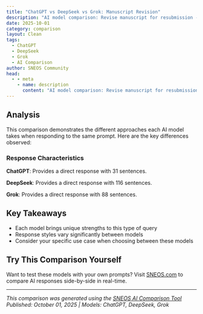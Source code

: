 ```yaml
---
title: "ChatGPT vs DeepSeek vs Grok: Manuscript Revision"
description: "AI model comparison: Revise manuscript for resubmission - systematic improvement strategies..."
date: 2025-10-01
category: comparison
layout: Clean
tags:
  - ChatGPT
  - DeepSeek
  - Grok
  - AI Comparison
author: SNEOS Community
head:
  - - meta
    - name: description
      content: "AI model comparison: Revise manuscript for resubmission - systematic improvement strategies..."
---
```


<ChatComparison
  title="ChatGPT vs DeepSeek vs Grok: Manuscript Revision"
  prompt="Revise manuscript for resubmission - systematic improvement strategies"
  :responses='{
    "ChatGPT": "Certainly! Here\u0027s a structured approach to revising your manuscript for resubmission based on systematic improvement strategies:\n\n1. **Analyze Reviewer Comments Thoroughly**  \n   - Carefully read and categorize all reviewer feedback (major, minor, stylistic).  \n   - Ensure you fully understand each point before proceeding.\n\n2. **Create a Revision Plan**  \n   - Prioritize revisions based on the significance of issues raised.  \n   - Set clear objectives and timelines for completing each revision.\n\n3. **Strengthen Content and Argumentation**  \n   - Clarify ambiguous sections and improve logical flow.  \n   - Address all major criticisms directly with data, explanations, or additional analyses.  \n   - Incorporate relevant recent literature to update the context if needed.\n\n4. **Enhance Methodology and Data Presentation**  \n   - Provide more detailed explanation of methods or justify your choices if questioned.  \n   - Include additional data or analyses if requested.  \n   - Refine tables and figures for clarity and impact.\n\n5. **Improve Writing Quality**  \n   - Simplify complex sentences and remove redundancy.  \n   - Check for grammar, spelling, and formatting errors.  \n   - Use professional editing tools or peer feedback to polish language.\n\n6. **Update Abstract and Conclusion**  \n   - Ensure they accurately reflect the revised manuscript content and key findings.  \n   - Highlight improvements and the significance of your work.\n\n7. **Prepare a Detailed Response Letter**  \n   - Address each reviewer comment point-by-point.  \n   - Clearly describe what changes were made or provide justified reasons if a comment was not addressed.  \n   - Maintain a respectful and professional tone.\n\n8. **Final Checks Before Resubmission**  \n   - Verify that all submission guidelines are met.  \n   - Confirm that all supplementary materials are included and formatted correctly.  \n   - Conduct a final read-through or ask a colleague to review.\n\n---\n\nIf you provide the manuscript and reviewer comments, I can help tailor this strategy specifically to your case or assist in rewriting specific sections.",
    "DeepSeek": "Of course. Revising a manuscript for resubmission after a \u0022revise and resubmit\u0022 (R\u0026R) decision is a critical and systematic process. It\u0027s your best chance to get your work accepted.\n\nHere is a comprehensive, step-by-step strategy to systematically improve your manuscript and craft a compelling resubmission package.\n\n---\n\n### **Phase 1: The Strategic Triage \u0026 Analysis (Before You Write a Word)**\n\nThis is the most important phase. Do not dive into edits immediately.\n\n**Step 1: Carefully Read the Decision Letter \u0026 All Reviews**\n*   **Separate Emotion from Information:** It\u0027s normal to feel defensive. Set those feelings aside. The reviewers and editor have invested time to improve your work.\n*   **Categorize Every Point:** Create a table or spreadsheet with the following columns:\n    *   **Reviewer** (e.g., R1, R2, Editor)\n    *   **Comment / Page #** (Quote the specific comment)\n    *   **Type of Comment** (Crucial for strategy):\n        *   **Major Conceptual:** Challenges to the core hypothesis, methodology, or interpretation. These require significant work.\n        *   **Major Technical:** Missing key analyses, flawed statistics, insufficient data. These are non-negotiable and must be fixed.\n        *   **Clarification / Expansion:** Requests for more detail, explanation, or context. These are often straightforward to address.\n        *   **Minor / Typographical:** Grammar, formatting, citation errors. Easy to fix.\n    *   **Proposed Action / Response** (Your initial plan to address it)\n\n**Step 2: Identify the Editor\u0027s \u0022Secret Agenda\u0022**\nThe editor\u0027s letter is your guide to what is *truly* important. Look for phrases like:\n*   \u0022The most critical issue is...\u0022\n*   \u0022I would be willing to accept the manuscript if...\u0022\n*   \u0022The authors must convincingly address...\u0022\n*   \u0022Of particular concern is...\u0022\n**These are your top priorities.** The editor is your ultimate judge; their highlighted concerns must be resolved to their satisfaction.\n\n**Step 3: Develop a Unified Revision Plan**\nOften, reviewers make similar points in different ways. Group related comments. For example, if R1 and R2 both question the generalizability of your findings, you can address this with a single, strengthened section in the discussion, rather than two separate, patchy responses.\n\n---\n\n### **Phase 2: The Manuscript Revision (The \u0022Doing\u0022)**\n\n**Step 4: Tackle Major Issues First**\n*   **New Analyses/Experiments:** If new statistical tests or experiments are required, do these first. They may change your results and conclusions.\n*   **Restructuring:** If the narrative flow is criticized, consider reordering sections, merging or splitting paragraphs for better logic.\n*   **Re-framing the Introduction/Discussion:** If the conceptual foundation is weak, you may need to rewrite these sections substantially to better set up your research question and contextualize your findings.\n\n**Step 5: Address All Clarification and Minor Points**\n*   **Be Meticulous:** Go through your categorized list and address every single point. Do not skip the \u0022easy\u0022 ones. This shows professionalism and respect for the reviewers\u0027 time.\n*   **Use \u0022Mark-Up\u0022 for Major Changes:** While revising in your word processor, use a different color text or the \u0022Track Changes\u0022 feature. This will make it exponentially easier to write your response letter later. You can always accept the changes for the final submission copy.\n\n**Step 6: Perform a Holistic Read-Through**\nOnce all individual points are addressed, read the entire manuscript from start to finish.\n*   **Check for Flow and Consistency:** Does the revised manuscript tell a coherent, compelling story? Have the edits introduced any contradictions or awkward transitions?\n*   **Update All Cross-References:** Ensure that if you mention a figure in the text, it\u0027s the correct one, and that your reference list is complete and formatted correctly.\n\n---\n\n### **Phase 3: Crafting the Rebuttal/Response Letter**\n\nThis document is as important as the revised manuscript. It\u0027s your chance to argue your case directly to the editor.\n\n**Step 7: Structure the Response Letter Professionally**\n1.  **Header:** Manuscript ID, Title, Journal Name.\n2.  **Opening Paragraph:** Be gracious. Thank the editor and reviewers for their time and constructive feedback.\n    *   *Example:* \u0022We thank the editor and the reviewers for their thoughtful comments and constructive criticism on our manuscript, \u0027[Manuscript Title]\u0027. We have carefully considered all points raised and have revised the manuscript accordingly. We believe the changes have significantly strengthened the paper. Our point-by-point responses are detailed below.\u0022\n3.  **Point-by-Point Response:** This is the core. Use a clear, three-column table format.\n\n| **Reviewer Comment** | **Author Response** | **Location of Change** |\n| :--- | :--- | :--- |\n| **Quote the reviewer\u0027s comment in full.** \u003Cbr\u003Ee.g., \u0022The sample size is too small to draw meaningful conclusions.\u0022 | **Explain what you did.** Be polite and direct. If you made the change, state it clearly. If you disagree, explain why respectfully, using evidence. \u003Cbr\u003Ee.g., \u0022We agree that a larger sample size is always desirable. However, our power analysis conducted a priori indicated that an N of 25 per group was sufficient to detect the effect size we anticipated. To address this concern, we have now added a sentence in the Methods (page 6) acknowledging this as a potential limitation in the Discussion (page 15).\u0022 | **Provide a precise location.** \u003Cbr\u003Ee.g., \u0022Page 6, lines 120-122; Page 15, paragraph 2.\u0022 |\n\n**Step 8: Master the Art of the Response**\n*   **For Agreeing and Making a Change:** This is the easiest. \u0022We thank the reviewer for this excellent suggestion. We have now [describe action taken] which can be found on [location]. This has indeed clarified [what it improved].\u0022\n*   **For Agreeing but Being Unable to Fully Comply:** \u0022We agree with the reviewer that [the point] is important. While we are unable to [perform the specific action] due to [valid, scientific reason], we have addressed the spirit of this comment by [alternative action]. We have added text on [location] to acknowledge this limitation.\u0022\n*   **For Politely Disagreeing:** This is high-risk and should be done sparingly. \u0022We thank the reviewer for raising this point. We have carefully considered this perspective. However, based on [cite literature or your data], we believe that [explain your rationale]. To ensure clarity, we have refined the text on [location] to better explain our reasoning.\u0022\n\n---\n\n### **Phase 4: The Final Quality Control**\n\n**Step 9: Assemble the Complete Resubmission Package**\n*   **Cover Letter to Editor:** A brief, polished version of your opening response.\n*   **Marked Manuscript:** A copy with all changes highlighted (if the journal requires it).\n*   **Clean Manuscript:** The final version without highlights.\n*   **Point-by-Point Response Letter:** Your meticulously crafted rebuttal.\n*   **Any Updated Figures/Tables.**\n*   **Any Required Checklists or Forms** (e.g., STROBE, PRISMA).\n\n**Step 10: Final Proofread and Compliance Check**\n*   Have a colleague who is *not* a co-author read the new manuscript and response letter to check for clarity and typos.\n*   Double-check the journal\u0027s formatting guidelines for word count, reference style, figure resolution, etc.\n\n### **Summary: Keys to a Successful Resubmission**\n\n1.  **Be Systematic:** Don\u0027t react emotionally. Plan your revision like a project.\n2.  **Be Thorough:** Address every comment, major and minor.\n3.  **Be Respectful and Polite:** In your manuscript and especially in your response letter.\n4.  **Be Clear and Direct:** Make it easy for the editor and reviewers to see exactly what you changed and where.\n5.  **Strengthen the Paper:** The ultimate goal is not just to \u0022answer the reviewers\u0022 but to use their feedback to produce a much stronger, more robust, and more persuasive piece of science.\n\nBy following this structured approach, you demonstrate professionalism and a commitment to scientific rigor, dramatically increasing your chances of a final acceptance. Good luck",
    "Grok": "Revising a manuscript for resubmission is a critical process that requires a structured approach to address reviewer feedback, improve clarity, and enhance the overall quality of the work. Below are systematic improvement strategies to guide you through the revision process for resubmission:\n\n---\n\n### **1. Organize and Understand Reviewer Feedback**\n- **Collate Feedback**: Gather all comments from reviewers and editors. If there are multiple reviewers, organize their feedback into a table with columns for reviewer number, comment, and your planned response.\n- **Categorize Comments**: Group feedback into major themes (e.g., methodology concerns, clarity issues, data interpretation, formatting) to identify patterns and prioritize revisions.\n- **Identify Actionable Points**: Distinguish between major revisions (e.g., additional experiments, reanalysis) and minor revisions (e.g., grammar, citations). Address critical issues first.\n- **Clarify Ambiguities**: If any feedback is unclear, reach out to the editor for clarification before proceeding with revisions.\n\n---\n\n### **2. Create a Revision Plan with a Timeline**\n- **Set Clear Goals**: Outline specific improvements for each section of the manuscript based on feedback (e.g., strengthen discussion, revise figures).\n- **Prioritize Tasks**: Tackle major revisions (e.g., redoing analyses or adding new data) before minor edits (e.g., polishing language).\n- **Allocate Time**: Set realistic deadlines for each task, considering the resubmission deadline. Leave time for final proofreading.\n- **Assign Roles (if collaborative)**: If working in a team, delegate tasks (e.g., data collection, writing revisions) to ensure efficiency.\n\n---\n\n### **3. Address Reviewer Comments Point-by-Point**\n- **Draft a Response Letter**: Write a detailed response to each reviewer comment, explaining how you\u2019ve addressed it or providing a reasoned justification if you disagree. Be polite and professional, even if you don\u2019t fully agree with the feedback.\n  - Structure: \u201CThank you for your feedback on [specific issue]. We have addressed this by [specific action taken]. See [section/page] for the revision.\u201D\n- **Make Revisions Transparent**: Clearly mark changes in the revised manuscript (e.g., using track changes or highlighting) if requested by the journal.\n- **Incorporate All Suggestions (where feasible)**: Even if a suggestion seems minor, address it to show responsiveness. If a suggestion is not feasible (e.g., due to time or resource constraints), explain why respectfully.\n\n---\n\n### **4. Enhance the Manuscript\u2019s Content and Clarity**\n- **Strengthen the Introduction**:\n  - Clearly state the research problem and its significance.\n  - Ensure the objectives align with reviewer feedback and are well-justified.\n- **Improve Methodology**:\n  - Address any concerns about experimental design, sample size, or statistical methods.\n  - Provide additional details if reviewers found methods unclear or incomplete.\n- **Refine Results and Figures**:\n  - Revise or add figures/tables for better data presentation if suggested.\n  - Ensure results are reported accurately and align with the discussion.\n- **Deepen the Discussion**:\n  - Address reviewer concerns about interpretation, limitations, or implications.\n  - Compare findings with recent literature if reviewers pointed out gaps.\n- **Clarify Language**: Rewrite vague or ambiguous sections. Use concise, precise language to improve readability.\n\n---\n\n### **5. Reassess Structure and Flow**\n- **Check Logical Flow**: Ensure the manuscript progresses logically from introduction to conclusion. Address any reviewer comments about disjointed sections.\n- **Revise Headings/Subheadings**: Adjust headings to better reflect content and improve organization if suggested.\n- **Streamline Content**: Remove redundant or irrelevant sections to maintain focus, especially if reviewers noted unnecessary details.\n- **Ensure Consistency**: Verify consistent use of terminology, formatting, and citation style throughout the manuscript.\n\n---\n\n### **6. Strengthen Supporting Materials**\n- **Update References**: Add any missing or recent citations suggested by reviewers. Ensure all references are formatted per journal guidelines.\n- **Revise Supplementary Data**: If reviewers requested additional data or clarification, update supplementary files and ensure they are well-organized.\n- **Check Appendices/Figures**: Ensure all supporting materials are complete, labeled correctly, and referenced in the text.\n\n---\n\n### **7. Conduct a Thorough Quality Check**\n- **Proofread for Errors**: Check for grammar, spelling, and typographical errors. Use tools like Grammarly or seek help from a colleague.\n- **Verify Journal Guidelines**: Ensure the revised manuscript adheres to the journal\u2019s formatting, word count, and submission requirements.\n- **Test Readability**: Read the manuscript aloud or have a colleague review it to ensure clarity and coherence.\n- **Double-Check Data**: Verify that all numerical data, statistical analyses, and references to figures/tables are accurate.\n\n---\n\n### **8. Seek Internal Feedback Before Resubmission**\n- **Collaborator Review**: Share the revised manuscript and response letter with co-authors for feedback and approval.\n- **External Input**: If possible, ask a mentor or colleague outside the project to provide an objective review of the revisions.\n- **Simulate Reviewer Perspective**: Re-read the manuscript as if you were a reviewer to ensure all concerns have been addressed adequately.\n\n---\n\n### **9. Prepare the Resubmission Package**\n- **Finalize the Response Letter**: Ensure it addresses every comment comprehensively and professionally. Include a summary of major changes at the beginning of the letter if required.\n- **Submit Revised Files**: Upload the revised manuscript, marked-up version (if requested), response letter, and any updated supplementary materials.\n- **Write a Cover Letter**: Briefly summarize the revisions, thank the editor/reviewers for their feedback, and reaffirm your commitment to improving the work.\n- **Double-Check Submission System**: Ensure all files are correctly uploaded and formatted before hitting submit.\n\n---\n\n### **10. Maintain a Positive Mindset**\n- **View Feedback as Constructive**: Treat reviewer comments as opportunities to improve your work, not as criticism.\n- **Be Patient**: Understand that resubmission doesn\u2019t guarantee acceptance, but thorough revisions significantly increase your chances.\n- **Document the Process**: Keep a record of changes and responses for future reference, especially if further revisions are requested.\n\n---\n\n### **Additional Tips**\n- **Stay Within Scope**: Avoid over-revising or adding unrelated content unless explicitly requested by reviewers.\n- **Highlight Novelty**: If reviewers questioned the significance of your work, emphasize its originality and impact in the revised manuscript.\n- **Be Concise**: Balance thoroughness with brevity in both the manuscript and response letter to maintain reviewer engagement.\n\n---\n\nBy following these systematic strategies, you can ensure that your revised manuscript is polished, responsive to feedback, and positioned for a favorable outcome during resubmission. If you have specific reviewer comments or sections of your manuscript to focus on, feel free to share them for more tailored guidance!"
  }'
  published-date="10:25"
/>

## Analysis

This comparison demonstrates the different approaches each AI model takes when responding to the same prompt. Here are the key differences observed:

### Response Characteristics

**ChatGPT**: Provides a direct response with 31 sentences. 

**DeepSeek**: Provides a direct response with 116 sentences. 

**Grok**: Provides a direct response with 88 sentences. 

## Key Takeaways

- Each model brings unique strengths to this type of query
- Response styles vary significantly between models
- Consider your specific use case when choosing between these models

## Try This Comparison Yourself

Want to test these models with your own prompts? Visit [SNEOS.com](https://sneos.com) to compare AI responses side-by-side in real-time.

---

*This comparison was generated using the [SNEOS AI Comparison Tool](https://sneos.com)*
*Published: October 01, 2025 | Models: ChatGPT, DeepSeek, Grok*
